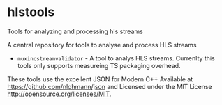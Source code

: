 # hlstools
Tools for analyzing and processing hls streams

A central repository for tools to analyse and process HLS streams

* `muxincstreamvalidator` - A tool to analys HLS streams. Currenlty this tools only supports measureing TS packaging overhead.


These tools use the excellent JSON for Modern C++
Available at https://github.com/nlohmann/json
and Licensed under the MIT License <http://opensource.org/licenses/MIT>.
